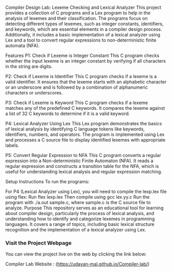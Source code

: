Compiler Design Lab: Lexeme Checking and Lexical Analyzer
This project provides a collection of C programs and a Lex program to help in the analysis of lexemes and their classification. The programs focus on detecting different types of lexemes, such as integer constants, identifiers, and keywords, which are essential elements in a compiler design process. Additionally, it includes a basic implementation of a lexical analyzer using Lex and a tool to convert regular expressions to non-deterministic finite automata (NFA).

Features
P1: Check if Lexeme is Integer Constant
This C program checks whether the input lexeme is an integer constant by verifying if all characters in the string are digits.

P2: Check if Lexeme is Identifier
This C program checks if a lexeme is a valid identifier. It ensures that the lexeme starts with an alphabetic character or an underscore and is followed by a combination of alphanumeric characters or underscores.

P3: Check if Lexeme is Keyword
This C program checks if a lexeme matches any of the predefined C keywords. It compares the lexeme against a list of 32 C keywords to determine if it is a valid keyword.

P4: Lexical Analyzer Using Lex
This Lex program demonstrates the basics of lexical analysis by identifying C language tokens like keywords, identifiers, numbers, and operators. The program is implemented using Lex and processes a C source file to display identified lexemes with appropriate labels.

P5: Convert Regular Expression to NFA
This C program converts a regular expression into a Non-deterministic Finite Automaton (NFA). It reads a regular expression and constructs a transition table for the NFA, which is useful for understanding lexical analysis and regular expression matching.

Setup Instructions
To run the programs:

For P4 (Lexical Analyzer using Lex), you will need to compile the lexp.lex file using flex:
Run flex lexp.lex
Then compile using gcc lex.yy.c
Run the program with ./a.out sample.c, where sample.c is the C source file to analyze.
Purpose
This repository serves as an educational tool for learning about compiler design, particularly the process of lexical analysis, and understanding how to identify and categorize lexemes in programming languages. It covers a range of topics, including basic lexical structure recognition and the implementation of a lexical analyzer using Lex.

### Visit the Project Webpage

You can view the project live on the web by clicking the link below:

Compiler Lab Website : (https://udayan-mal.github.io/Compiler-lab/)

